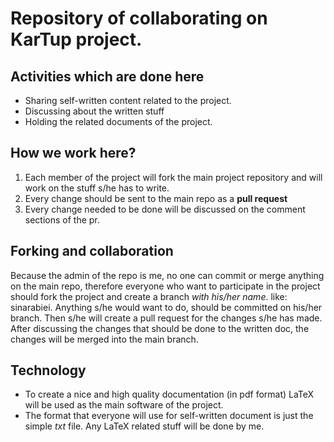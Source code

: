 # Repository of collaborating on KarTup project.

## Activities which are done here
- Sharing self-written content related to the project.
- Discussing about the written stuff
- Holding the related documents of the project.

## How we work here?
1. Each member of the project will fork the main project repository and will work on the stuff s/he has to write.
2. Every change should be sent to the main repo as a **pull request**
3. Every change needed to be done will be discussed on the comment sections of the pr.

## Forking and collaboration
Because the admin of the repo is me, no one can commit or merge anything on the main repo, therefore everyone who want to participate in the project should fork the project and create a branch _with his/her name_. like: sinarabiei. Anything s/he would want to do, should be committed on his/her branch.
Then s/he will create a pull request for the changes s/he has made.
After discussing the changes that should be done to the written doc, the changes will be merged into the main branch.

## Technology 
- To create a nice and high quality documentation (in pdf format) LaTeX will be used as the main software of the project.
- The format that everyone will use for self-written document is just the simple _txt_ file. Any LaTeX related stuff will be done by me.
